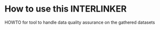 # How to use this INTERLINKER

HOWTO for tool to handle data quality assurance on the gathered datasets